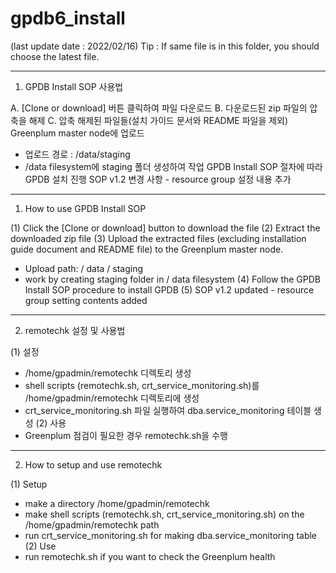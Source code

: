 # gpdb6_install
(last update date : 2022/02/16)
Tip : If same file is in this folder, you should choose the latest file.

------------------------------------------------------------------------------------------
1. GPDB Install SOP 사용법

A. [Clone or download] 버튼 클릭하여 파일 다운로드
B. 다운로드된 zip 파일의 압축을 해제
C. 압축 해제된 파일들(설치 가이드 문서와 README 파일을 제외) Greenplum master node에 업로드
  -	업로드 경로 : /data/staging
  -	/data filesystem에 staging 폴더 생성하여 작업
GPDB Install SOP 절차에 따라 GPDB 설치 진행
SOP v1.2 변경 사항 - resource group 설정 내용 추가

------------------------------------------------------------------------------------------
1. How to use GPDB Install SOP

(1)	Click the [Clone or download] button to download the file
(2)	Extract the downloaded zip file
(3)	Upload the extracted files (excluding installation guide document and README file) to the Greenplum master node.
  -	Upload path: / data / staging
  -	work by creating staging folder in / data filesystem
(4)	Follow the GPDB Install SOP procedure to install GPDB
(5) SOP v1.2 updated - resource group setting contents added

------------------------------------------------------------------------------------------
2. remotechk 설정 및 사용법

(1) 설정
  - /home/gpadmin/remotechk 디렉토리 생성
  - shell scripts (remotechk.sh, crt_service_monitoring.sh)를 /home/gpadmin/remotechk 디렉토리에 생성
  - crt_service_monitoring.sh 파일 실행하여 dba.service_monitoring 테이블 생성
(2) 사용
  - Greenplum 점검이 필요한 경우 remotechk.sh을 수행
------------------------------------------------------------------------------------------
2. How to setup and use remotechk

(1) Setup
  - make a directory /home/gpadmin/remotechk
  - make shell scripts (remotechk.sh, crt_service_monitoring.sh) on the /home/gpadmin/remotechk path
  - run crt_service_monitoring.sh for making dba.service_monitoring table
(2) Use
  - run remotechk.sh if you want to check the Greenplum health
